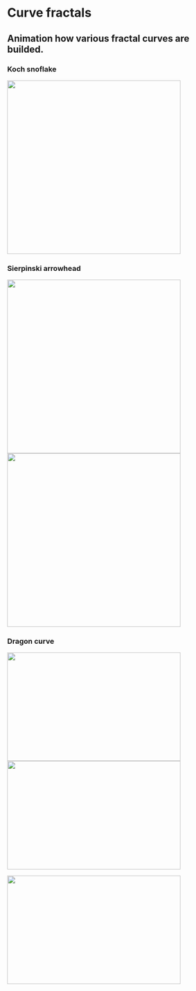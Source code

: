 # Curve fractals
## Animation how various fractal curves are builded.
### Koch snoflake <br />
<img src="https://raw.githubusercontent.com/TP1997/Line-fractals/master/pictures/koch1.PNG" width="400" height="400">

### Sierpinski arrowhead <br />
<img src="https://raw.githubusercontent.com/TP1997/Line-fractals/master/pictures/sir1.PNG" width="400" height="400"> <img src="https://raw.githubusercontent.com/TP1997/Line-fractals/master/pictures/sir2.PNG" width="400" height="400">

### Dragon curve <br />
<img src="https://raw.githubusercontent.com/TP1997/Line-fractals/master/pictures/dra1.PNG" width="400" height="250"> <img src="https://raw.githubusercontent.com/TP1997/Line-fractals/master/pictures/dra2.PNG" width="400" height="250">

<img src="https://raw.githubusercontent.com/TP1997/Line-fractals/master/pictures/dra3.PNG" width="400" height="250">
